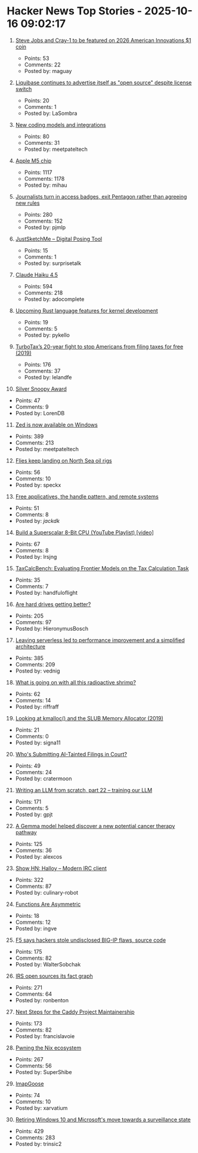 # Hacker News Top Stories - 2025-10-16 09:02:17

1. [Steve Jobs and Cray-1 to be featured on 2026 American Innovations $1 coin](https://www.usmint.gov/news/press-releases/united-states-mint-releases-2026-american-innovation-one-dollar-coin-program-designs)
   - Points: 53
   - Comments: 22
   - Posted by: maguay

2. [Liquibase continues to advertise itself as "open source" despite license switch](https://github.com/liquibase/liquibase/issues/7374)
   - Points: 20
   - Comments: 1
   - Posted by: LaSombra

3. [New coding models and integrations](https://ollama.com/blog/coding-models)
   - Points: 80
   - Comments: 31
   - Posted by: meetpateltech

4. [Apple M5 chip](https://www.apple.com/newsroom/2025/10/apple-unleashes-m5-the-next-big-leap-in-ai-performance-for-apple-silicon/)
   - Points: 1117
   - Comments: 1178
   - Posted by: mihau

5. [Journalists turn in access badges, exit Pentagon rather than agreeing new rules](https://apnews.com/article/pentagon-press-access-hegseth-trump-restrictions-5d9c2a63e4e03b91fc1546bb09ffbf12)
   - Points: 280
   - Comments: 152
   - Posted by: pjmlp

6. [JustSketchMe – Digital Posing Tool](https://justsketch.me)
   - Points: 15
   - Comments: 1
   - Posted by: surprisetalk

7. [Claude Haiku 4.5](https://www.anthropic.com/news/claude-haiku-4-5)
   - Points: 594
   - Comments: 218
   - Posted by: adocomplete

8. [Upcoming Rust language features for kernel development](https://lwn.net/Articles/1039073/)
   - Points: 19
   - Comments: 5
   - Posted by: pykello

9. [TurboTax’s 20-year fight to stop Americans from filing taxes for free (2019)](https://www.propublica.org/article/inside-turbotax-20-year-fight-to-stop-americans-from-filing-their-taxes-for-free)
   - Points: 176
   - Comments: 37
   - Posted by: lelandfe

10. [Silver Snoopy Award](https://www.nasa.gov/space-flight-awareness/silver-snoopy-award/)
   - Points: 47
   - Comments: 9
   - Posted by: LorenDB

11. [Zed is now available on Windows](https://zed.dev/blog/zed-for-windows-is-here)
   - Points: 389
   - Comments: 213
   - Posted by: meetpateltech

12. [Flies keep landing on North Sea oil rigs](https://theconversation.com/thousands-of-flies-keep-landing-on-north-sea-oil-rigs-then-taking-off-a-few-hours-later-heres-why-265622)
   - Points: 56
   - Comments: 10
   - Posted by: speckx

13. [Free applicatives, the handle pattern, and remote systems](https://exploring-better-ways.bellroy.com/free-applicatives-the-handle-pattern-and-remote-systems.html)
   - Points: 51
   - Comments: 8
   - Posted by: _jackdk_

14. [Build a Superscalar 8-Bit CPU (YouTube Playlist) [video]](https://www.youtube.com/watch?v=bwjMLyBU4RU&list=PLyR4neQXqQo5nPdEiMbaEJxWiy_UuyNN4&index=1)
   - Points: 67
   - Comments: 8
   - Posted by: lrsjng

15. [TaxCalcBench: Evaluating Frontier Models on the Tax Calculation Task](https://arxiv.org/abs/2507.16126)
   - Points: 35
   - Comments: 7
   - Posted by: handfuloflight

16. [Are hard drives getting better?](https://www.backblaze.com/blog/are-hard-drives-getting-better-lets-revisit-the-bathtub-curve/)
   - Points: 205
   - Comments: 97
   - Posted by: HieronymusBosch

17. [Leaving serverless led to performance improvement and a simplified architecture](https://www.unkey.com/blog/serverless-exit)
   - Points: 385
   - Comments: 209
   - Posted by: vednig

18. [What is going on with all this radioactive shrimp?](https://www.consumerreports.org/health/food-safety/radioactive-shrimp-explained-a5493175857/)
   - Points: 62
   - Comments: 14
   - Posted by: riffraff

19. [Looking at kmalloc() and the SLUB Memory Allocator (2019)](https://ruffell.nz/programming/writeups/2019/02/15/looking-at-kmalloc-and-the-slub-memory-allocator.html)
   - Points: 21
   - Comments: 0
   - Posted by: signa11

20. [Who's Submitting AI-Tainted Filings in Court?](https://cyberlaw.stanford.edu/whos-submitting-ai-tainted-filings-in-court/)
   - Points: 49
   - Comments: 24
   - Posted by: cratermoon

21. [Writing an LLM from scratch, part 22 – training our LLM](https://www.gilesthomas.com/2025/10/llm-from-scratch-22-finally-training-our-llm)
   - Points: 171
   - Comments: 5
   - Posted by: gpjt

22. [A Gemma model helped discover a new potential cancer therapy pathway](https://blog.google/technology/ai/google-gemma-ai-cancer-therapy-discovery/)
   - Points: 125
   - Comments: 36
   - Posted by: alexcos

23. [Show HN: Halloy – Modern IRC client](https://github.com/squidowl/halloy)
   - Points: 322
   - Comments: 87
   - Posted by: culinary-robot

24. [Functions Are Asymmetric](https://www.elbeno.com/blog/?p=1804)
   - Points: 18
   - Comments: 12
   - Posted by: ingve

25. [F5 says hackers stole undisclosed BIG-IP flaws, source code](https://www.bleepingcomputer.com/news/security/f5-says-hackers-stole-undisclosed-big-ip-flaws-source-code/)
   - Points: 175
   - Comments: 82
   - Posted by: WalterSobchak

26. [IRS open sources its fact graph](https://github.com/IRS-Public/fact-graph)
   - Points: 271
   - Comments: 64
   - Posted by: ronbenton

27. [Next Steps for the Caddy Project Maintainership](https://caddy.community/t/next-steps-for-the-caddy-project-maintainership/33076)
   - Points: 173
   - Comments: 82
   - Posted by: francislavoie

28. [Pwning the Nix ecosystem](https://ptrpa.ws/nixpkgs-actions-abuse)
   - Points: 267
   - Comments: 56
   - Posted by: SuperShibe

29. [ImapGoose](https://whynothugo.nl/journal/2025/10/15/introducing-imapgoose/)
   - Points: 74
   - Comments: 10
   - Posted by: xarvatium

30. [Retiring Windows 10 and Microsoft's move towards a surveillance state](https://www.scottrlarson.com/publications/publication-windows-move-towards-surveillance/)
   - Points: 429
   - Comments: 283
   - Posted by: trinsic2

